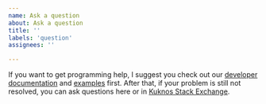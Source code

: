 ```yaml
---
name: Ask a question
about: Ask a question
title: ''
labels: 'question'
assignees: ''

---
```


If you want to get programming help, I suggest you check out our 
[developer documentation](https://kuknos-sdk.readthedocs.org/) and [examples](https://github.com/javadnikbakht/py-kuknos-base/tree/master/examples) first. After that, if your problem 
is still not resolved, you can ask questions here 
or in [Kuknos Stack Exchange](https://kuknos.stackexchange.com).
